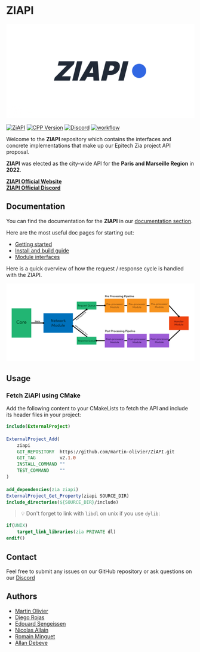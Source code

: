 # ZIAPI

![Banner](docs/assets/project_banner.png)

[![ZiAPI](https://img.shields.io/badge/ZiAPI-v2.1.0-blue.svg)](https://github.com/martin-olivier/ZiAPI/releases/tag/v2.1.0)
[![CPP Version](https://img.shields.io/badge/C++-17_and_above-darkgreen.svg)](https://isocpp.org/)
[![Discord](https://img.shields.io/discord/934852777136513075)](https://discord.gg/ztptguX2sE)
[![workflow](https://github.com/martin-olivier/ZiAPI/actions/workflows/CI.yml/badge.svg)](https://github.com/martin-olivier/ZiAPI/actions/workflows/CI.yml)

Welcome to the **ZIAPI** repository which contains the interfaces and concrete implementations that make up our Epitech Zia project API proposal.

**ZIAPI** was elected as the city-wide API for the **Paris and Marseille Region** in **2022**.

[**ZIAPI Official Website**](https://ziapi.vercel.app)  
[**ZIAPI Official Discord**](https://discord.gg/CzKv6dGXmf)

## Documentation

You can find the documentation for the **ZIAPI** in our [documentation section](docs/README.md).

Here are the most useful doc pages for starting out:
- [Getting started](docs/general/GETTING_STARTED.md)
- [Install and build guide](docs/guides/INSTALL_AND_BUILD.md)
- [Module interfaces](docs/general/MODULES.md)

Here is a quick overview of how the request / response cycle is handled with the ZIAPI.

![Request / Response flow](docs/assets/request-response-diagram.png)

## Usage

### Fetch ZiAPI using CMake

Add the following content to your CMakeLists to fetch the API and include its header files in your project:
```cmake
include(ExternalProject)

ExternalProject_Add(
    ziapi
    GIT_REPOSITORY  https://github.com/martin-olivier/ZiAPI.git
    GIT_TAG         v2.1.0
    INSTALL_COMMAND ""
    TEST_COMMAND    ""
)

add_dependencies(zia ziapi)
ExternalProject_Get_Property(ziapi SOURCE_DIR)
include_directories(${SOURCE_DIR}/include)
```

> :bulb: Don't forget to link with `libdl` on unix if you use `dylib`:
```cmake
if(UNIX)
    target_link_libraries(zia PRIVATE dl)
endif()
```

## Contact

Feel free to submit any issues on our GitHub repository or ask questions on our [Discord](https://discord.gg/ztptguX2sE)

## Authors

 - [Martin Olivier](https://github.com/martin-olivier)
 - [Diego Rojas](https://github.com/rojasdiegopro)
 - [Edouard Sengeissen](https://github.com/edouard-sn)
 - [Nicolas Allain](https://github.com/Nirasak)
 - [Romain Minguet](https://github.com/Romain-1)
 - [Allan Debeve](https://github.com/Gfaim)
